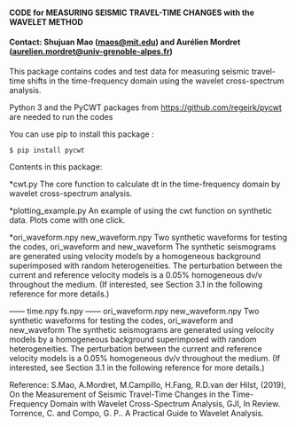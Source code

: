 #### CODE for MEASURING SEISMIC TRAVEL-TIME CHANGES with the WAVELET METHOD
#### Contact: Shujuan Mao (maos@mit.edu) and Aurélien Mordret (aurelien.mordret@univ-grenoble-alpes.fr)

This package contains codes and test data for measuring seismic travel-time shifts in the time-frequency domain using the wavelet cross-spectrum analysis. 

Python 3 and the PyCWT packages from https://github.com/regeirk/pycwt are needed to run the codes

You can use pip to install this package :

    $ pip install pycwt

Contents in this package:

*cwt.py
    The core function to calculate dt in the time-frequency domain by wavelet cross-spectrum analysis.

*plotting_example.py 
    An example of using the cwt function on synthetic data. Plots come with one click.

*ori_waveform.npy
   new_waveform.npy
    Two synthetic waveforms for testing the codes, ori_waveform and new_waveform
    The synthetic seismograms are generated using velocity models by a homogeneous background superimposed with random heterogeneities. The perturbation between the current and reference velocity models is a 0.05% homogeneous dv/v throughout the medium. (If interested, see Section 3.1 in the following reference for more details.)
    
—— time.npy
   fs.npy
—— ori_waveform.npy
   new_waveform.npy
    Two synthetic waveforms for testing the codes, ori_waveform and new_waveform
    The synthetic seismograms are generated using velocity models by a homogeneous background superimposed with random heterogeneities. The perturbation between the current and reference velocity models is a 0.05% homogeneous dv/v throughout the medium. (If interested, see Section 3.1 in the following reference for more details.)

Reference: S.Mao, A.Mordret, M.Campillo, H.Fang, R.D.van der Hilst, (2019), On the Measurement of Seismic Travel-Time Changes in the Time-Frequency Domain with Wavelet Cross-Spectrum Analysis, GJI, In Review.
Torrence, C. and Compo, G. P.. A Practical Guide to Wavelet Analysis.


